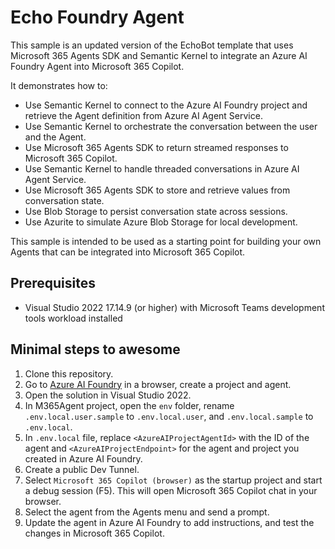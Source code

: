 # Echo Foundry Agent

This sample is an updated version of the EchoBot template that uses Microsoft 365 Agents SDK and Semantic Kernel to integrate an Azure AI Foundry Agent into Microsoft 365 Copilot.

It demonstrates how to:

- Use Semantic Kernel to connect to the Azure AI Foundry project and retrieve the Agent definition from Azure AI Agent Service.
- Use Semantic Kernel to orchestrate the conversation between the user and the Agent.
- Use Microsoft 365 Agents SDK to return streamed responses to Microsoft 365 Copilot.
- Use Semantic Kernel to handle threaded conversations in Azure AI Agent Service.
- Use Microsoft 365 Agents SDK to store and retrieve values from conversation state.
- Use Blob Storage to persist conversation state across sessions.
- Use Azurite to simulate Azure Blob Storage for local development.

This sample is intended to be used as a starting point for building your own Agents that can be integrated into Microsoft 365 Copilot.

## Prerequisites

- Visual Studio 2022 17.14.9 (or higher) with Microsoft Teams development tools workload installed

## Minimal steps to awesome

1. Clone this repository.
1. Go to [Azure AI Foundry](https://ai.azure.com) in a browser, create a project and agent.
1. Open the solution in Visual Studio 2022.
1. In M365Agent project, open the `env` folder, rename `.env.local.user.sample` to `.env.local.user`, and `.env.local.sample` to `.env.local`.
1. In `.env.local` file, replace `<AzureAIProjectAgentId>` with the ID of the agent and `<AzureAIProjectEndpoint>` for the agent and project you created in Azure AI Foundry.
1. Create a public Dev Tunnel.
1. Select `Microsoft 365 Copilot (browser)` as the startup project and start a debug session (F5). This will open Microsoft 365 Copilot chat in your browser.
1. Select the agent from the Agents menu and send a prompt.
1. Update the agent in Azure AI Foundry to add instructions, and test the changes in Microsoft 365 Copilot.
